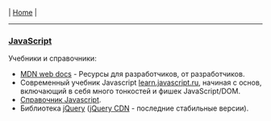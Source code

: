 | [Home](../README.md) |

- - - - - - - - - - - - - - - - - - - - - - - - - - - - - - - - - - - - - - - -
### [JavaScript][js]  
  Учебники и справочники:
  - [MDN web docs][js_1] - Ресурсы для разработчиков, от разработчиков.  
  - Современный учебник Javascript [learn.javascript.ru][js_2], начиная с основ, включающий в себя много тонкостей и фишек JavaScript/DOM.  
  - [Справочник Javascript][js_3].  
  - Библиотека [jQuery][js_4] ([jQuery CDN][js_5] - последние стабильные версии).  

[js]: https://ru.wikipedia.org/wiki/JavaScript "JavaScript"
[js_1]: https://developer.mozilla.org/ru/ "MDN web docs"
[js_2]: https://learn.javascript.ru/js "он-лайн учебник Javascript"
[js_3]: http://javascript.ru/manual "он-лайн справочник Javascript"
[js_4]: http://jquery.com/ "jQuery"
[js_5]: http://code.jquery.com/ "jQuery CDN"